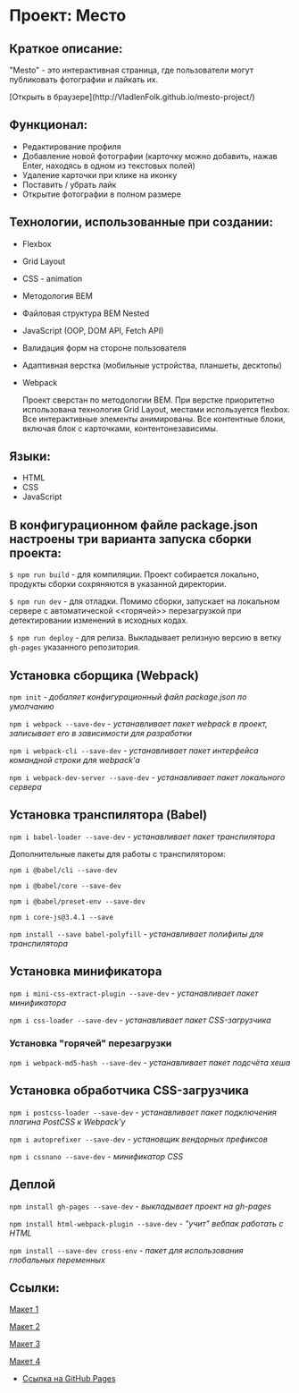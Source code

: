# Проект: Место

## Краткое описание:

<p align="Left"> "Mesto" - это интерактивная страница, где пользователи могут публиковать фотографии и лайкать их.</p>
[Открыть в браузере](http://VladlenFolk.github.io/mesto-project/)

## Функционал:

- Редактирование профиля
- Добавление новой фотографии (карточку можно добавить, нажав Enter, находясь в одном из текстовых полей)
- Удаление карточки при клике на иконку
- Поставить / убрать лайк
- Открытие фотографии в полном размере

## Технологии, использованные при создании:

- Flexbox
- Grid Layout
- CSS - animation
- Методология BEM
- Файловая структура BEM Nested
- JavaScript (OOP, DOM API, Fetch API)
- Валидация форм на стороне пользователя
- Адаптивная верстка (мобильные устройства, планшеты, десктопы)
- Webpack

  Проект сверстан по методологии BEM. При верстке приоритетно использована технология Grid Layout, местами используется flexbox. Все интерактивные элементы анимированы. Все контентные блоки, включая блок с карточками, контентонезависимы.

## Языки:

- HTML
- CSS
- JavaScript

## В конфигурационном файле package.json настроены три варианта запуска сборки проекта:

`$ npm run build` - для компиляции. Проект собирается локально, продукты сборки сохряняются в указанной директории.

`$ npm run dev` - для отладки. Помимо сборки, запускает на локальном сервере с автоматической <<горячей>> перезагрузкой при детектировании изменений в исходных кодах.

`$ npm run deploy` - для релиза. Выкладывает релизную версию в ветку `gh-pages` указанного репозитория.

## Установка сборщика (Webpack)

`npm init` - _добаляет конфигурационный файл package.json по умолчанию_

`npm i webpack --save-dev` - _устанавливает пакет webpack в проект, записывает его в зависимости для разработки_

`npm i webpack-cli --save-dev` - _устанавливает пакет интерфейса командной строки для webpack'а_

`npm i webpack-dev-server --save-dev` - _устанавливает пакет локального сервера_

## Установка транспилятора (Babel)

`npm i babel-loader --save-dev` - _устанавливает пакет транспилятора_

Дополнительные пакеты для работы с транспилятором:

`npm i @babel/cli --save-dev`

`npm i @babel/core --save-dev`

`npm i @babel/preset-env --save-dev`

`npm i core-js@3.4.1 --save`

`npm install --save babel-polyfill` - _устанавливает полифилы для транспилятора_

## Установка минификатора

`npm i mini-css-extract-plugin --save-dev` - _устанавливает пакет минификатора_

`npm i css-loader --save-dev` - _устанавливает пакет CSS-загрузчика_

### Установка "горячей" перезагрузки

`npm i webpack-md5-hash --save-dev` - _устанавливает пакет подсчёта хеша_

## Установка обработчика CSS-загрузчика

`npm i postcss-loader --save-dev` - _устанавливает пакет подключения плагина PostCSS к Webpack'у_

`npm i autoprefixer --save-dev` - _установщик вендорных префиксов_

`npm i cssnano --save-dev` - _минификатор CSS_

## Деплой

`npm install gh-pages --save-dev` - _выкладывает проект на gh-pages_

`npm install html-webpack-plugin --save-dev` - _"учит" вебпак работать с HTML_

`npm install --save-dev cross-env` - _пакет для использования глобальных переменных_

## Ссылки:

[Макет 1](https://www.figma.com/file/2cn9N9jSkmxD84oJik7xL7/JavaScript.-Sprint-4?node-id=0%3A1)

[Макет 2](https://www.figma.com/file/bjyvbKKJN2naO0ucURl2Z0/JavaScript.-Sprint-5?node-id=0%3A1)

[Макет 3](https://www.figma.com/file/kRVLKwYG3d1HGLvh7JFWRT/JavaScript.-Sprint-6?node-id=0%3A1)

[Макет 4](https://www.figma.com/file/PSdQFRHoxXJFs2FH8IXViF/JavaScript-9-sprint?node-id=0%3A1)

- [Ссылка на GitHub Pages](http://rochernikov.github.io/mesto-project/)
